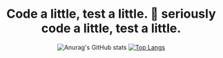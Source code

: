 <div align="center">
 <h1 >Code a little, test a little. 😬 seriously code a little, test a little.</h1>
</div>  
 


<div align="center">

![Anurag's GitHub stats](https://github-readme-stats.vercel.app/api?username=RidaEn-nasry&count_private=true)
[![Top Langs](https://github-readme-stats.vercel.app/api/top-langs/?username=RidaEn-nasry&langs_count=8)](https://github.com/anuraghazra/github-readme-stats) 
